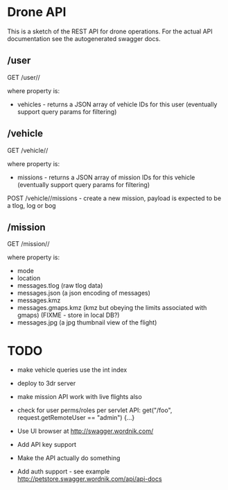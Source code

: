 
# Drone API

This is a sketch of the REST API for drone operations.  For the actual API documentation see the autogenerated swagger docs.

## /user

GET /user/<id>/<property>

where property is:
* vehicles - returns a JSON array of vehicle IDs for this user (eventually support query params for filtering)

## /vehicle

GET /vehicle/<id>/<property>

where property is:
* missions - returns a JSON array of mission IDs for this vehicle (eventually support query params for filtering)

POST /vehicle/<id>/missions - create a new mission, payload is expected to be a tlog, log or bog

## /mission

GET /mission/<id>/<property>

where property is:
* mode
* location
* messages.tlog (raw tlog data)
* messages.json (a json encoding of messages)
* messages.kmz
* messages.gmaps.kmz (kmz but obeying the limits associated with gmaps) (FIXME - store in local DB?)
* messages.jpg (a jpg thumbnail view of the flight)

# TODO

* make vehicle queries use the int index
* deploy to 3dr server
* make mission API work with live flights also

* check for user perms/roles per servlet API: get("/foo", request.getRemoteUser == "admin") {...}

* Use UI browser at http://swagger.wordnik.com/
* Add API key support
* Make the API actually do something
* Add auth support - see example http://petstore.swagger.wordnik.com/api/api-docs

